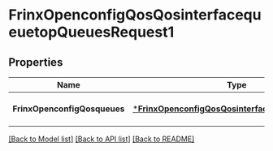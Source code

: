 # FrinxOpenconfigQosQosinterfacequeuetopQueuesRequest1

## Properties
Name | Type | Description | Notes
------------ | ------------- | ------------- | -------------
**FrinxOpenconfigQosqueues** | [***FrinxOpenconfigQosQosinterfacequeuetopQueues**](frinx.openconfig.qos.qosinterfacequeuetop.Queues.md) |  | [optional] [default to null]

[[Back to Model list]](../README.md#documentation-for-models) [[Back to API list]](../README.md#documentation-for-api-endpoints) [[Back to README]](../README.md)


